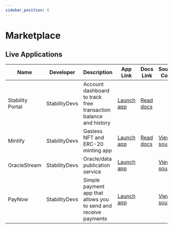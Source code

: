 ```yaml
---
sidebar_position: 6
---
```


# Marketplace

## Live Applications

| Name             | Developer     | Description                                                     | App Link                                            | Docs Link                                                                                                                              | Source Code                                                        |
| ---------------- | ------------- | --------------------------------------------------------------- | --------------------------------------------------- | -------------------------------------------------------------------------------------------------------------------------------------- | ------------------------------------------------------------------ |                                                                   
| Stability Portal | StabilityDevs | Account dashboard to track free transaction balance and history | [Launch app](https://account.stabilityprotocol.com) | [Read docs](../users/getting_started.md)                                                                                                           |                                                                    |
| Mintify          | StabilityDevs | Gasless NFT and ERC-20 minting app                              | [Launch app](https://mintify.stabilityprotocol.com) | [Read docs](https://medium.com/stabilitynetwork/mintify-product-demo-for-the-easiest-onboarding-experience-in-blockchain-5754340741a9) | [View source](https://github.com/stabilityprotocol/demo-fungibles) |
| OracleStream     | StabilityDevs | Oracle/data publication service                                 | [Launch app](https://oracles.stabilityprotocol.com) |                                                                                                                                        | [View source](https://github.com/stabilityprotocol/demo-oracles)   |
| PayNow           | StabilityDevs | Simple payment app that allows you to send and receive payments | [Launch app](https://paynow.stabilityprotocol.com)  |                                                                                                                                        | [View source](https://github.com/stabilityprotocol/demo-paynow)    |
